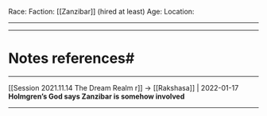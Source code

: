 Race:
Faction: [[Zanzibar]] (hired at least)
Age:
Location:



---
---
# Notes references#

---

[[Session 2021.11.14 The Dream Realm r]] -> [[Rakshasa]] | 2022-01-17
**Holmgren’s God says Zanzibar is somehow involved**

---
